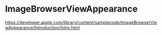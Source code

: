 # ImageBrowserViewAppearance
https://developer.apple.com/library/content/samplecode/ImageBrowserViewAppearance/Introduction/Intro.html
